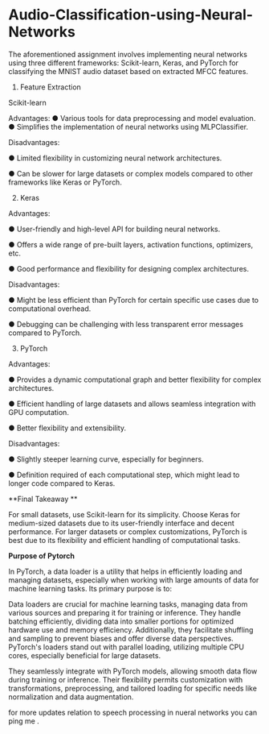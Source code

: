 # Audio-Classification-using-Neural-Networks

The aforementioned assignment involves implementing neural networks using three different
frameworks: Scikit-learn, Keras, and PyTorch for classifying the MNIST audio dataset based
on extracted MFCC features.

1. Feature Extraction

Scikit-learn

Advantages:
● Various tools for data preprocessing and model evaluation.
● Simplifies the implementation of neural networks using MLPClassifier.

Disadvantages:

● Limited flexibility in customizing neural network architectures.

● Can be slower for large datasets or complex models compared to other frameworks
like Keras or PyTorch.

2. Keras

Advantages:

● User-friendly and high-level API for building neural networks.

● Offers a wide range of pre-built layers, activation functions, optimizers, etc.

● Good performance and flexibility for designing complex architectures.

Disadvantages:

● Might be less efficient than PyTorch for certain specific use cases due to
computational overhead.

● Debugging can be challenging with less transparent error messages compared to
PyTorch.

3. PyTorch

Advantages:

● Provides a dynamic computational graph and better flexibility for complex
architectures.

● Efficient handling of large datasets and allows seamless integration with GPU
computation.

● Better flexibility and extensibility.

Disadvantages:

● Slightly steeper learning curve, especially for beginners.

● Definition required of each computational step, which might lead to longer code
compared to Keras.

**Final Takeaway
**

For small datasets, use Scikit-learn for its simplicity. Choose Keras for medium-sized datasets
due to its user-friendly interface and decent performance. For larger datasets or complex
customizations, PyTorch is best due to its flexibility and efficient handling of computational
tasks.

**Purpose of Pytorch**

In PyTorch, a data loader is a utility that helps in efficiently loading and managing datasets,
especially when working with large amounts of data for machine learning tasks. Its primary
purpose is to:

Data loaders are crucial for machine learning tasks, managing data from various sources and
preparing it for training or inference. They handle batching efficiently, dividing data into
smaller portions for optimized hardware use and memory efficiency.
Additionally, they facilitate shuffling and sampling to prevent biases and offer diverse data
perspectives. PyTorch's loaders stand out with parallel loading, utilizing multiple CPU cores,
especially beneficial for large datasets.

They seamlessly integrate with PyTorch models, allowing smooth data flow during training
or inference. Their flexibility permits customization with transformations, preprocessing, and
tailored loading for specific needs like normalization and data augmentation.


for more updates relation to speech processing in nueral networks you can ping me .
